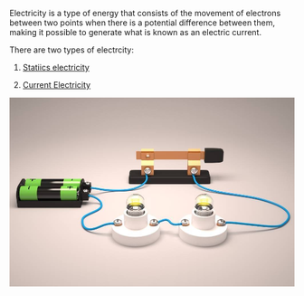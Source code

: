Electricity is a type of energy that consists of the movement of electrons between two points when there is a potential difference between them, making it possible to generate what is known as an electric current.

There are two types of electrcity:
1. [Statiics electricity](<Static electricity Vs  Current Electricity.md>)

2. [Current Electricity](<Static electricity Vs  Current Electricity.md>)

![alt text](<Images/image copy 2.png>)